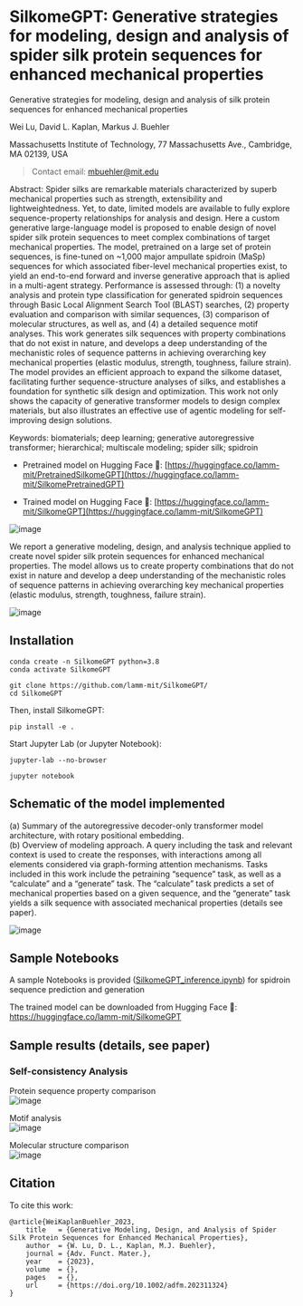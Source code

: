 # SilkomeGPT: Generative strategies for modeling, design and analysis of spider silk protein sequences for enhanced mechanical properties
Generative strategies for modeling, design and analysis of silk protein sequences for enhanced mechanical properties

Wei Lu, David L. Kaplan, Markus J. Buehler 

Massachusetts Institute of Technology, 77 Massachusetts Ave., Cambridge, MA 02139, USA 

> Contact email: mbuehler@mit.edu

Abstract: Spider silks are remarkable materials characterized by superb mechanical properties such as strength, extensibility and lightweightedness. Yet, to date, limited models are available to fully explore sequence-property relationships for analysis and design. Here a custom generative large-language model is proposed to enable design of novel spider silk protein sequences to meet complex combinations of target mechanical properties. The model, pretrained on a large set of protein sequences, is fine-tuned on ~1,000 major ampullate spidroin (MaSp) sequences for which associated fiber-level mechanical properties exist, to yield an end-to-end forward and inverse generative approach that is aplied in a multi-agent strategy. Performance is assessed through: (1) a novelty analysis and protein type classification for generated spidroin sequences through Basic Local Alignment Search Tool (BLAST) searches, (2) property evaluation and comparison with similar sequences, (3) comparison of molecular structures, as well as, and (4) a detailed sequence motif analyses. This work generates silk sequences with property combinations that do not exist in nature, and develops a deep understanding of the mechanistic roles of sequence patterns in achieving overarching key mechanical properties (elastic modulus, strength, toughness, failure strain). The model provides an efficient approach to expand the silkome dataset, facilitating further sequence-structure analyses of silks, and establishes a foundation for synthetic silk design and optimization. This work not only shows the capacity of generative transformer models to design complex materials, but also illustrates an effective use of agentic modeling for self-improving design solutions. 

Keywords: biomaterials; deep learning; generative autoregressive transformer; hierarchical; multiscale modeling; spider silk; spidroin

* Pretrained model on Hugging Face 🤗: [https://huggingface.co/lamm-mit/PretrainedSilkomeGPT](https://huggingface.co/lamm-mit/SilkomePretrainedGPT)

* Trained model on Hugging Face 🤗: [https://huggingface.co/lamm-mit/SilkomeGPT](https://huggingface.co/lamm-mit/SilkomeGPT)

![image](https://github.com/lamm-mit/SilkomeGPT/assets/101393859/bfb2b832-f806-4d5d-9068-0ec982784e93)

We report a generative modeling, design, and analysis technique applied to create novel spider silk protein sequences for enhanced mechanical properties. The model allows us to create property combinations that do not exist in nature and develop a deep understanding of the mechanistic roles of sequence patterns in achieving overarching key mechanical properties (elastic modulus, strength, toughness, failure strain).

![image](https://github.com/lamm-mit/SilkomeGPT/assets/101393859/8661d281-12a8-4507-b610-939377a1b694)

## Installation
```
conda create -n SilkomeGPT python=3.8
conda activate SilkomeGPT
```
```
git clone https://github.com/lamm-mit/SilkomeGPT/
cd SilkomeGPT
```
Then, install SilkomeGPT:
```
pip install -e .
```
Start Jupyter Lab (or Jupyter Notebook):
```
jupyter-lab --no-browser
```
```
jupyter notebook
```

## Schematic of the model implemented
(a) Summary of the autoregressive decoder-only transformer model architecture, with rotary positional embedding.    
(b) Overview of modeling approach. A query including the task and relevant context is used to create the responses, with interactions among all elements considered via graph-forming attention mechanisms. Tasks included in this work include the petraining “sequence” task, as well as a “calculate” and a “generate” task. The “calculate” task predicts a set of mechanical properties based on a given sequence, and the “generate” task yields a silk sequence with associated mechanical properties (details see paper). 

![image](https://github.com/lamm-mit/SilkomeGPT/assets/101393859/599c30af-7ef0-4950-ae92-13c229a982ea)

## Sample Notebooks
A sample Notebooks is provided ([SilkomeGPT_inference.ipynb](https://github.com/lamm-mit/SilkomeGPT/blob/main/SilkomeGPT_inference.ipynb)) for spidroin sequence prediction and generation 

The trained model can be downloaded from Hugging Face 🤗: https://huggingface.co/lamm-mit/SilkomeGPT

## Sample results (details, see paper)
### Self-consistency Analysis
Protein sequence property comparison    
![image](https://github.com/lamm-mit/SilkomeGPT/assets/101393859/ea0f1073-8d69-4d54-8d39-5ac3c9cf76ef)

Motif analysis    
![image](https://github.com/lamm-mit/SilkomeGPT/assets/101393859/5357e500-dae8-41a4-b699-9f949d245150)

Molecular structure comparison    
![image](https://github.com/lamm-mit/SilkomeGPT/assets/101393859/2f446c2e-f762-44ad-8b85-6caaeecb7c7f)

## Citation
To cite this work:
```
@article{WeiKaplanBuehler_2023,
    title   = {Generative Modeling, Design, and Analysis of Spider Silk Protein Sequences for Enhanced Mechanical Properties},
    author  = {W. Lu, D. L., Kaplan, M.J. Buehler},
    journal = {Adv. Funct. Mater.},
    year    = {2023},
    volume  = {},
    pages   = {},
    url     = {https://doi.org/10.1002/adfm.202311324}
}
```

